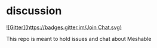 discussion
==========
[![Gitter](https://badges.gitter.im/Join Chat.svg)](https://gitter.im/meshable/discussion?utm_source=badge&utm_medium=badge&utm_campaign=pr-badge&utm_content=badge)

This repo is meant to hold issues and chat about Meshable
